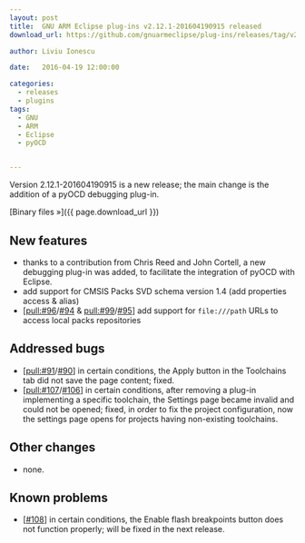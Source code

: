 ```yaml
---
layout: post
title:  GNU ARM Eclipse plug-ins v2.12.1-201604190915 released
download_url: https://github.com/gnuarmeclipse/plug-ins/releases/tag/v2.12.1-201604190915

author: Liviu Ionescu

date:   2016-04-19 12:00:00

categories:
  - releases
  - plugins
tags:
  - GNU
  - ARM
  - Eclipse
  - pyOCD


---
```


Version 2.12.1-201604190915 is a new release; the main change is the addition of a pyOCD debugging plug-in.

[Binary files »]({{ page.download_url }})

## New features

* thanks to a contribution from Chris Reed and John Cortell, a new debugging plug-in was added, to facilitate the integration of pyOCD with Eclipse.
* add support for CMSIS Packs SVD schema version 1.4 (add properties access & alias)
* [[pull:#96](https://github.com/gnuarmeclipse/plug-ins/pull/96)/[#94](https://github.com/gnuarmeclipse/plug-ins/issues/94) & [pull:#99](https://github.com/gnuarmeclipse/plug-ins/pull/99)/[#95](https://github.com/gnuarmeclipse/plug-ins/issues/95)] add support for `file:///path` URLs to access local packs repositories

## Addressed bugs

* [[pull:#91](https://github.com/gnuarmeclipse/plug-ins/pull/91)/[#90](https://github.com/gnuarmeclipse/plug-ins/issues/90)] in certain conditions, the Apply button in the Toolchains tab did not save the page content; fixed.
* [[pull:#107](https://github.com/gnuarmeclipse/plug-ins/pull/107)/[#106](https://github.com/gnuarmeclipse/plug-ins/issues/106)] in certain conditions, after removing a plug-in implementing a specific toolchain, the Settings page became invalid and could not be opened; fixed, in order to fix the project configuration, now the settings page opens for projects having non-existing toolchains.

## Other changes

* none.

## Known problems

* [[#108](https://github.com/gnuarmeclipse/plug-ins/issues/108)] in certain conditions, the Enable flash breakpoints button does not function properly; will be fixed in the next release.
